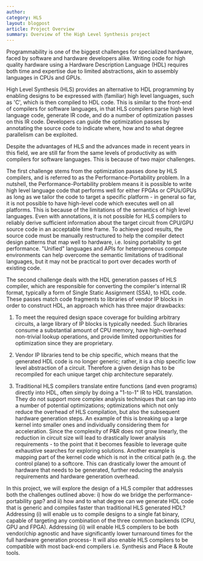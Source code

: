 ```yaml
---
author: 
category: HLS
layout: blogpost
article: Project Overview
summary: Overview of the High Level Synthesis project 
---
```


Programmability is one of the biggest challenges for specialized hardware, faced by software and hardware developers alike. Writing code for high quality hardware using a Hardware Description Language (HDL) requires both time and expertise due to limited abstractions, akin to assembly languages in CPUs and GPUs.

High Level Synthesis (HLS) provides an alternative to HDL programming by enabling designs to be expressed with (familiar) high level languages, such as 'C', which is then compiled to HDL code. This is similar to the front-end of compilers for software languages, in that HLS compilers parse high level language code, generate IR code, and do a number of optimization passes on this IR code. Developers can guide the optimization passes by annotating the source code to indicate where, how and to what degree parallelism can be exploited.


Despite the advantages of HLS and the advances made in recent years in this field, we are still far from the same levels of productivity as with compilers for software languages. This is because of two major challenges.

The first challenge stems from the optimization passes done by HLS compilers, and is referred to as the Performance-Portability problem. In a nutshell, the Performance-Portability problem means it is possible to write high level language code that performs well for either FPGAs or CPUs/GPUs as long as we tailor the code to target a specific platform - in general so far, it is not possible to have high-level code which executes well on all platforms. This is because of the limitations of the semantics of high level languages. Even with annotations, it is not possible for HLS compilers to reliably derive sufficient information about the target circuit from CPU/GPU source code in an acceptable time frame. To achieve good results, the source code must be manually restructured to help the compiler detect design patterns that map well to hardware, i.e. losing portability to get performance. "Unified" languages and APIs for heterogeneous compute environments can help overcome the semantic limitations of traditional languages, but it may not  be practical to port over decades worth of existing code.


The second challenge deals with the HDL generation passes of HLS compiler, which are responsible for converting the compiler's internal IR format, typically a form of Single Static Assignment (SSA), to HDL code. These passes match code fragments to libraries of vendor IP blocks in order to construct HDL, an approach which has three major drawbacks:

1. To meet the required design space coverage for building arbitrary circuits, a large library of IP blocks is typically needed. Such libraries consume a substantial amount of CPU memory, have high-overhead non-trivial lookup operations, and provide limited opportunities for optimization since they are proprietary.

2. Vendor IP libraries tend to be chip specific, which means that the generated HDL code is no longer generic; rather, it is a chip specific low level abstraction of a circuit. Therefore a given design has to be recompiled for each unique target chip architecture separately.

3. Traditional HLS compilers translate entire functions (and even programs) directly into HDL, often simply by doing a "1-to-1" IR to HDL translation. They do not support more complex analysis techniques that can tap into a number of potential optimizations; optimizations which not only reduce the overhead of HLS compilation, but also the subsequent hardware generation steps. An example of this is breaking up a large kernel into smaller ones and individually considering them for acceleration. Since the complexity of P&R does not grow linearly, the reduction in circuit size will lead to drastically lower analysis requirements - to the point that it becomes feasible to leverage quite exhaustive searches for exploring solutions. Another example is mapping part of the kernel code which is not in the critical path (e.g. the control plane) to a softcore. This can drastically lower the amount of hardware that needs to be generated, further reducing the analysis requirements and hardware generation overhead.



In this project, we will explore the design of a HLS compiler that addresses both the challenges outlined above: i) how do we bridge the performance-portability gap? and ii) how and to what degree can we generate HDL code that is generic and compiles faster than traditional HLS generated HDL? Addressing (i) will enable us to compile designs to a single fat binary, capable of targeting any combination of the three common backends (CPU, GPU and FPGA). Addressing (ii) will enable HLS compilers to be both vendor/chip agnostic and have significantly lower turnaround times for the full hardware generation process- It will also enable HLS compilers to be compatible with most back-end compilers i.e.  Synthesis and Place & Route tools. 
